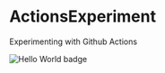 # ActionsExperiment
Experimenting with Github Actions

![Hello World badge](https://github.com/ChumpChief/ActionsExperiment/actions/workflows/hello-world.yml/badge.svg)
